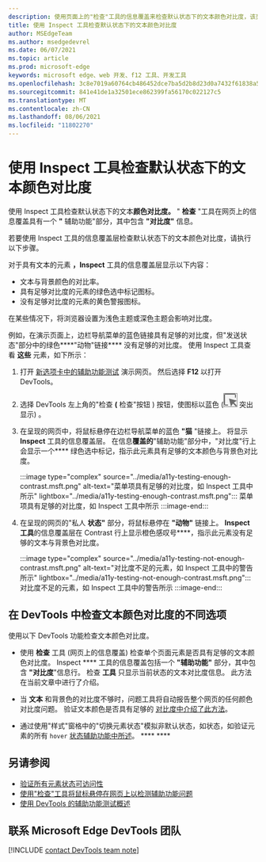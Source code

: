 ```yaml
---
description: 使用页面上的"检查"工具的信息覆盖来检查默认状态下的文本颜色对比度，该页面上有一个包含"对比度"信息的"辅助功能"部分。
title: 使用 Inspect 工具检查默认状态下的文本颜色对比度
author: MSEdgeTeam
ms.author: msedgedevrel
ms.date: 06/07/2021
ms.topic: article
ms.prod: microsoft-edge
keywords: microsoft edge、web 开发、f12 工具、开发工具
ms.openlocfilehash: 3c8e7019a60764cb486452dce7ba5d2b8d23d0a7432f61838a58af50f9661538
ms.sourcegitcommit: 841e41de1a32501ece862399fa56170c022127c5
ms.translationtype: MT
ms.contentlocale: zh-CN
ms.lasthandoff: 08/06/2021
ms.locfileid: "11802270"
---
```

# <a name="check-text-color-contrast-in-the-default-state-using-the-inspect-tool"></a>使用 Inspect 工具检查默认状态下的文本颜色对比度

<!-- Inspect tool: information overlay: Accessibility section: Contrast row -->

使用 Inspect 工具检查默认状态下的文本**颜色对比度。**  " **检查** "工具在网页上的信息覆盖具有一个 **"** 辅助功能"部分，其中包含 **"对比度"** 信息。

若要使用 Inspect 工具的信息覆盖层检查默认状态下的文本颜色对比度，请执行以下步骤。

<!-- Inspect tool -->
对于具有文本的元素 **，Inspect** 工具的信息覆盖层显示以下内容：
*  文本与背景颜色的对比率。
*  具有足够对比度的元素的绿色选中标记图标。
*  没有足够对比度的元素的黄色警报图标。

在某些情况下，将浏览器设置为浅色主题或深色主题会影响对比度。

例如，在演示页面上，边栏导航菜单的蓝色链接具有足够的对比度，但"发送状态"部分中的绿色****"动物"链接**** 没有足够的对比度。  使用 Inspect 工具查看 **这些** 元素，如下所示：

1.  打开 [新选项卡中的辅助功能测试][DevToolsA11yErrorsDemopage] 演示网页。 然后选择 **F12** 以打开 DevTools。

1.  选择 DevTools 左上角的"检查 **\(** 检查"按钮 \) 按钮，使图标以蓝色 (![ ](../media/inspect-icon.msft.png) 突出显示) 。

1.  在呈现的网页中，将鼠标悬停在边栏导航菜单的蓝色 **"猫** "链接上。  将显示 **Inspect** 工具的信息覆盖层。  在信息**覆盖的**"辅助功能"部分中，"对比度"行上会显示一个**** 绿色选中标记，指示此元素具有足够的文本颜色与背景色对比度。

    :::image type="complex" source="../media/a11y-testing-enough-contrast.msft.png" alt-text="菜单项具有足够的对比度，如 Inspect 工具中所示" lightbox="../media/a11y-testing-enough-contrast.msft.png":::
        菜单项具有足够的对比度，如 Inspect 工具中所示
    :::image-end:::

1.  在呈现的网页的"私人 **状态"** 部分，将鼠标悬停在 **"动物"** 链接上。  **Inspect 工具**的信息覆盖层在 Contrast 行上显示橙色感叹号****，指示此元素没有足够的文本与背景色对比度。

    :::image type="complex" source="../media/a11y-testing-not-enough-contrast.msft.png" alt-text="对比度不足的元素，如 Inspect 工具中的警告所示" lightbox="../media/a11y-testing-not-enough-contrast.msft.png":::
        对比度不足的元素，如 Inspect 工具中的警告所示
    :::image-end:::


## <a name="different-options-to-inspect-text-color-contrast-in-devtools"></a>在 DevTools 中检查文本颜色对比度的不同选项

使用以下 DevTools 功能检查文本颜色对比度。

*  使用 **检查** 工具 (网页上的信息覆盖) 检查单个页面元素是否具有足够的文本颜色对比度。  Inspect **** 工具的信息覆盖包括一个 **"辅助功能"** 部分，其中包含 **"对比度**"信息行。  检查 **工具** 只显示当前状态的文本对比度信息。  此方法在当前文章中进行了介绍。

*  当 **文本** 和背景色的对比度不够时，问题工具将自动报告整个网页的任何颜色对比度问题。  验证文本颜色是否具有足够的 [对比度中介绍了此方法](test-issues-tool.md#verify-that-text-colors-have-enough-contrast)。

*  通过使用"样式"窗格中的"切换元素状态"模拟非默认状态，如状态，如验证元素的所有 `hover` [状态辅助功能中所述](test-inspect-states.md)。 **** ****


## <a name="see-also"></a>另请参阅

*  [验证所有元素状态可访问性][DevtoolsAccessibilityTestInspectStates]
*  [使用"检查"工具将鼠标悬停在网页上以检测辅助功能问题](test-inspect-tool.md)
*  [使用 DevTools 的辅助功能测试概述](accessibility-testing-in-devtools.md)


## <a name="getting-in-touch-with-the-microsoft-edge-devtools-team"></a>联系 Microsoft Edge DevTools 团队  

[!INCLUDE [contact DevTools team note](../includes/contact-devtools-team-note.md)]  


<!-- links -->
[DevtoolsAccessibilityTestInspectStates]: test-inspect-states.md "验证元素的所有状态是否可访问|Microsoft Docs"
[DevToolsA11yErrorsDemopage]: https://microsoftedge.github.io/DevToolsSamples/a11y-testing/page-with-errors.html "辅助功能测试演示网页|GitHub"
